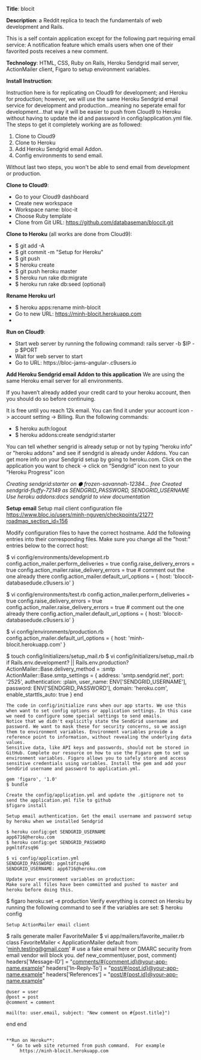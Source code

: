 
**Title**:  blocit

**Description**:  a Reddit replica to teach the fundamentals of web development and Rails. 

This is a self contain application except for the following part requiring email service:
A notification feature which emails users when one of their favorited posts receives a new comment.

**Technology**:  HTML, CSS, Ruby on Rails, Heroku Sendgrid mail server, ActionMailer client, Figaro to setup environment variables.

**Install Instruction**:

Instruction here is for replicating on Cloud9 for development; and Heroku for production; however, we will use the same Heroku Sendgrid 
email service for development and production...meaning no seperate email for development...that way it will be easier to push from Cloud9
to Heroku without having to update the id and password in config/application.yml file. The steps to get it completely working are as followed:

1. Clone to Cloud9
2. Clone to Heroku
3. Add Heroku Sendgrid email Addon.  
4. Config environments to send email. 

Without last two steps, you won't be able to send email from development or production.

**Clone to Cloud9**:
  * Go to your Cloud9 dashboard  
  * Create new workspace
  *  Workspace name:  bloc-it  
  *  Choose Ruby template
  *  Clone from Git URL: https://github.com/databaseman/bloccit.git

**Clone to Heroku** (all works are done from Cloud9):
  * $ git add -A
  * $ git commit -m "Setup for Heroku"
  * $ git push
  * $ heroku create
  * $ git push heroku master
  * $ heroku run rake db:migrate
  * $ heroku run rake db:seed   (optional)

**Rename Heroku url**
  * $ heroku apps:rename minh-blocit
  *  Go to new URL: https://minh-blocit.herokuapp.com
  *  
**Run on Cloud9**:
  * Start web server by running the following command:
     rails server -b $IP -p $PORT
  * Wait for web server to start
  * Go to URL: https://bloc-jams-angular-<c9username>.c9users.io

**Add Heroku Sendgrid email Addon to this application**
We are using the same Heroku email server for all environments.


If you haven’t already added your credit card to your heroku account, then you should do so before continuing.  

It is free until you reach 12k email.  You can find it under your account icon -> account setting -> Billing.
Run the following commands:
* $ heroku auth:logout
* $ heroku addons:create sendgrid:starter

You can tell whether sengrid is already setup or not by typing “heroku info” or "heroku addons" and see if sendgrid is already under Addons. 
You can get more info on your Sendgrid setup by going to heroku.com. 
Click on the application you want to check -> click on  “Sendgrid” icon next to your “Heroku Progress” icon

_Creating sendgrid:starter on ⬢ frozen-savannah-12384... free
Created sendgrid-fluffy-72149 as SENDGRID_PASSWORD, SENDGRID_USERNAME
Use heroku addons:docs sendgrid to view documentation_

**Setup email**
Setup mail client configuration file
https://www.bloc.io/users/minh-nguyen/checkpoints/2127?roadmap_section_id=156

Modify configuration files to have the correct hostname. 
Add the following entries into their corresponding files.
Make sure you change all the "host:" entries below to the correct host:

$ vi config/environments/development.rb 
  config.action_mailer.perform_deliveries = true
  config.raise_delivery_errors = true
  config.action_mailer.raise_delivery_errors = true   # comment out the one already there
  config.action_mailer.default_url_options = { host: 'bloccit-databasedude.c9users.io'  }

$ vi config/environments/test.rb 
  config.action_mailer.perform_deliveries = true
  config.raise_delivery_errors = true
  config.action_mailer.raise_delivery_errors = true   # comment out the one already there
  config.action_mailer.default_url_options = { host: 'bloccit-databasedude.c9users.io'  }

$ vi config/environments/production.rb 
  config.action_mailer.default_url_options = { host: 'minh-blocit.herokuapp.com' }

$ touch config/initializers/setup_mail.rb
$ vi config/initializers/setup_mail.rb
if Rails.env.development? || Rails.env.production?
    ActionMailer::Base.delivery_method = :smtp
    ActionMailer::Base.smtp_settings = {
      address:        'smtp.sendgrid.net',
      port:           '2525',
      authentication: :plain,
      user_name:      ENV['SENDGRID_USERNAME'],
      password:       ENV['SENDGRID_PASSWORD'],
      domain:         'heroku.com',
      enable_starttls_auto: true
    }
  end
````
The code in config/initialize runs when our app starts. We use this when want to set config options or application settings. In this case we need to configure some special settings to send emails.
Notice that we didn't explicitly state the SendGrid username and password. We want to mask these for security concerns, so we assign them to environment variables. Environment variables provide a reference point to information, without revealing the underlying data values.
Sensitive data, like API keys and passwords, should not be stored in GitHub. Complete our resource on how to use the Figaro gem to set up environment variables. Figaro allows you to safely store and access sensitive credentials using variables. Install the gem and add your SendGrid username and password to application.yml.

gem 'figaro', '1.0'
$ bundle

Create the config/application.yml and update the .gitignore not to send the application.yml file to github
$figaro install   

Setup email authentication. Get the email username and password setup by heroku when we installed Sendgrid

$ heroku config:get SENDGRID_USERNAME
app6716@heroku.com
$ heroku config:get SENDGRID_PASSWORD
pgmltdfzsq96

$ vi config/application.yml
SENDGRID_PASSWORD: pgmltdfzsq96
SENDGRID_USERNAME: app6716@heroku.com

Update your environment variables on production:
Make sure all files have been committed and pushed to master and heroku before doing this.
````
$ figaro heroku:set -e production
Verify everything is correct on Heroku by running the following command to see if the variables are set:
$ heroku config
````
Setup ActionMailer email client
````
$ rails generate mailer FavoriteMailer
$ vi app/mailers/favorite_mailer.rb
class FavoriteMailer < ApplicationMailer
  default from: 'minh.testing@gmail.com' # use a fake email here or DMARC security from email vendor will block you.
  def new_comment(user, post, comment)
    headers['Message-ID'] = "<comments/#{comment.id}@your-app-name.example>"
    headers['In-Reply-To'] = "<post/#{post.id}@your-app-name.example>"
    headers['References'] = "<post/#{post.id}@your-app-name.example>"

    @user = user
    @post = post
    @comment = comment

    mail(to: user.email, subject: "New comment on #{post.title}")
  end
end
````

**Run on Heroku**:
  * Go to web site returned from push command.  For example
     https://minh-blocit.herokuapp.com



